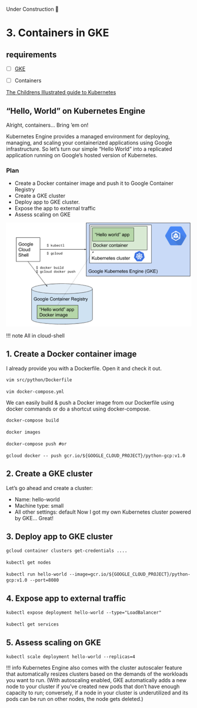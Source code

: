 Under Construction 🚧


# 3. Containers in GKE


## requirements

- [ ] [GKE](https://cloud.google.com/kubernetes-engine/docs/getting-started-gke)
- [ ] Containers


[The Childrens Illustrated guide to Kubernetes](https://www.cncf.io/phippy/the-childrens-illustrated-guide-to-kubernetes/)

<!-- https://medium.com/the-node-js-collection/time-to-hello-world-part3-gke-9ca38e55eb6d -->



## “Hello, World” on Kubernetes Engine
Alright, containers… Bring ’em on!

Kubernetes Engine provides a managed environment for deploying, managing, and scaling your containerized applications using Google infrastructure. So let’s turn our simple “Hello World” into a replicated application running on Google’s hosted version of Kubernetes.


### Plan

- Create a Docker container image and push it to Google Container Registry
- Create a GKE cluster
- Deploy app to GKE cluster.
- Expose the app to external traffic
- Assess scaling on GKE


![gke](static/img/gke-hello.png)


!!! note
    All in cloud-shell

## 1. Create a Docker container image

I already provide you with a Dockerfile. Open it and check it out.

```
vim src/python/Dockerfile

vim docker-compose.yml
```

We can easily build & push a Docker image from our Dockerfile using docker commands or do a shortcut using docker-compose.

```
docker-compose build

docker images

docker-compose push #or

gcloud docker -- push gcr.io/${GOOGLE_CLOUD_PROJECT}/python-gcp:v1.0
```




## 2. Create a GKE cluster

Let’s go ahead and create a cluster:

- Name: hello-world
- Machine type: small
- All other settings: default
Now I got my own Kubernetes cluster powered by GKE… Great!


## 3. Deploy app to GKE cluster

```
gcloud container clusters get-credentials ....

kubectl get nodes

kubectl run hello-world --image=gcr.io/${GOOGLE_CLOUD_PROJECT}/python-gcp:v1.0 --port=8080

```


## 4. Expose app to external traffic

```
kubectl expose deployment hello-world --type="LoadBalancer"

kubectl get services
```


## 5. Assess scaling on GKE

```
kubectl scale deployment hello-world --replicas=4
```

!!! info
    Kubernetes Engine also comes with the cluster autoscaler feature that automatically resizes clusters based on the demands of the workloads you want to run. (With autoscaling enabled, GKE automatically adds a new node to your cluster if you’ve created new pods that don’t have enough capacity to run; conversely, if a node in your cluster is underutilized and its pods can be run on other nodes, the node gets deleted.)
